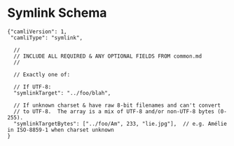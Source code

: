 # Symlink Schema

    {"camliVersion": 1,
     "camliType": "symlink",

      //
      // INCLUDE ALL REQUIRED & ANY OPTIONAL FIELDS FROM common.md
      //

      // Exactly one of:

      // If UTF-8:
      "symlinkTarget": "../foo/blah",

      // If unknown charset & have raw 8-bit filenames and can't convert
      // to UTF-8.  The array is a mix of UTF-8 and/or non-UTF-8 bytes (0-255).
      "symlinkTargetBytes": ["../foo/Am", 233, "lie.jpg"],  // e.g. Amélie in ISO-8859-1 when charset unknown
    }
